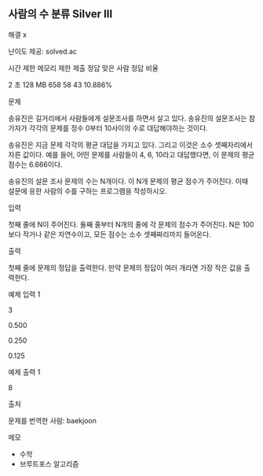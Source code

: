 ## 사람의 수 분류 Silver III
해결 x

난이도 제공: solved.ac

시간 제한	메모리 제한	제출	정답	맞은 사람	정답 비율

2 초	128 MB	658	58	43	10.886%

문제

송유진은 길거리에서 사람들에게 설문조사를 하면서 살고 있다. 송유진의 설문조사는 참가자가 각각의 문제를 정수 0부터 10사이의 수로 대답해야하는 것이다.

송유진은 지금 문제 각각의 평균 대답을 가지고 있다. 그리고 이것은 소수 셋째자리에서 자른 값이다. 예를 들어, 어떤 문제를 사람들이 4, 6, 10라고 대답했다면, 이 문제의 평균 점수는 6.666이다.

송유진의 설문 조사 문제의 수는 N개이다. 이 N개 문제의 평균 점수가 주어진다. 이때 설문에 응한 사람의 수를 구하는 프로그램을 작성하시오.

입력

첫째 줄에 N이 주어진다. 둘째 줄부터 N개의 줄에 각 문제의 점수가 주어진다. N은 100보다 작거나 같은 자연수이고, 모든 점수는 소수 셋째짜리까지 들어온다.

출력

첫째 줄에 문제의 정답을 출력한다. 만약 문제의 정답이 여러 개라면 가장 작은 값을 출력한다.

예제 입력 1

3

0.500

0.250

0.125

예제 출력 1

8

출처

문제를 번역한 사람: baekjoon

메모
- 수학
- 브루트포스 알고리즘